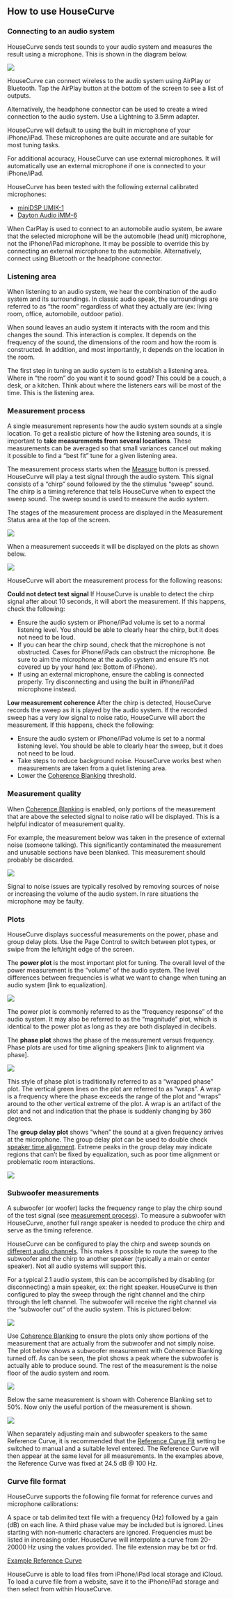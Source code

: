 ## How to use HouseCurve

### Connecting to an audio system
HouseCurve sends test sounds to your audio system and measures the result using a microphone. This is shown in the diagram below.

![](/assets/img/Connecting.png)

HouseCurve can connect wireless to the audio system using AirPlay or Bluetooth. Tap the AirPlay button at the bottom of the screen to see a list of outputs.

Alternatively, the headphone connector can be used to create a wired connection to the audio system.  Use a Lightning to 3.5mm adapter.

HouseCurve will default to using the built in microphone of your iPhone/iPad.  These microphones are quite accurate and are suitable for most tuning tasks.

For additional accuracy, HouseCurve can use external microphones.  It will automatically use an external microphone if one is connected to your iPhone/iPad.

HouseCurve has been tested with the following external calibrated microphones:

* [miniDSP UMIK-1](https://www.minidsp.com/products/acoustic-measurement/umik-1)
* [Dayton Audio iMM-6](https://www.daytonaudio.com/product/1117/imm-6-idevice-calibrated-measurement-microphone)

When CarPlay is used to connect to an automobile audio system, be aware that the selected microphone will be the automobile (head unit) microphone, not the iPhone/iPad microphone.  It may be possible to override this by connecting an external microphone to the automobile.  Alternatively, connect using Bluetooth or the headphone connector.


### Listening area
When listening to an audio system, we hear the combination of the audio system and its surroundings.  In classic audio speak, the surroundings are referred to as “the room” regardless of what they actually are (ex: living room, office, automobile, outdoor patio).

When sound leaves an audio system it interacts with the room and this changes the sound.  This interaction is complex.  It depends on the frequency of the sound, the dimensions of the room and how the room is constructed.  In addition, and most importantly, it depends on the location in the room.

The first step in tuning an audio system is to establish a listening area.  Where in “the room” do you want it to sound good?  This could be a couch, a desk, or a kitchen.  Think about where the listeners ears will be most of the time.  This is the listening area.


### Measurement process
A single measurement represents how the audio system sounds at a single location.  To get a realistic picture of how the listening area sounds, it is important to **take measurements from several locations**.  These measurements can be averaged so that small variances cancel out making it possible to find a “best fit” tune for a given listening area.

The measurement process starts when the [Measure](/MANUAL.md#measure) button is pressed.  HouseCurve will play a test signal through the audio system.  This signal consists of a “chirp” sound followed by the the stimulus “sweep” sound.  The chirp is a timing reference that tells HouseCurve when to expect the sweep sound.  The sweep sound is used to measure the audio system.

The stages of the measurement process are displayed in the Measurement Status area at the top of the screen.

![](/assets/img/Listening.png)

When a measurement succeeds it will be displayed on the plots as shown below. 

![](/assets/img/Success.png)

HouseCurve will abort the measurement process for the following reasons:

**Could not detect test signal**  If HouseCurve is unable to detect the chirp signal after about 10 seconds, it will abort the measurement.  If this happens, check the following:

* Ensure the audio system or iPhone/iPad volume is set to a normal listening level.  You should be able to clearly hear the chirp, but it does not need to be loud.
* If you can hear the chirp sound, check that the microphone is not obstructed.  Cases for iPhone/iPads can obstruct the microphone.  Be sure to aim the microphone at the audio system and ensure it’s not covered up by your hand (ex: Bottom of iPhone).
* If using an external microphone, ensure the cabling is connected properly.  Try disconnecting and using the built in iPhone/iPad microphone instead.

**Low measurement coherence**  After the chirp is detected, HouseCurve records the sweep as it is played by the audio system.  If the recorded sweep has a very low signal to noise ratio, HouseCurve will abort the measurement.  If this happens, check the following:

* Ensure the audio system or iPhone/iPad volume is set to a normal listening level.  You should be able to clearly hear the sweep, but it does not need to be loud.
* Take steps to reduce background noise.  HouseCurve works best when measurements are taken from a quiet listening area.
* Lower the [Coherence Blanking](/MANUAL.md#coherence-blanking) threshold.


### Measurement quality
When [Coherence Blanking](/MANUAL.md#coherence-blanking) is enabled, only portions of the measurement that are above the selected signal to noise ratio will be displayed.  This is a helpful indicator of measurement quality.  

For example, the measurement below was taken in the presence of external noise (someone talking).  This significantly contaminated the measurement and unusable sections have been blanked.  This measurement should probably be discarded.

![](/assets/img/LowCoherence.png)

Signal to noise issues are typically resolved by removing sources of noise or increasing the volume of the audio system.  In rare situations the microphone may be faulty.


### Plots
HouseCurve displays successful measurements on the power, phase and group delay plots.  Use the Page Control to switch between plot types, or swipe from the left/right edge of the screen.

The **power plot** is the most important plot for tuning.  The overall level of the power measurement is the “volume” of the audio system.  The level differences between frequencies is what we want to change when tuning an audio system [link to equalization].

![](/assets/img/Power.png)

The power plot is commonly referred to as the “frequency response” of the audio system.  It may also be referred to as the “magnitude” plot, which is identical to the power plot as long as they are both displayed in decibels.

The **phase plot** shows the phase of the measurement versus frequency.  Phase plots are used for time aligning speakers [link to alignment via phase].

![](/assets/img/Phase.png)

This style of phase plot is traditionally referred to as a “wrapped phase” plot.  The vertical green lines on the plot are referred to as “wraps”.  A wrap is a frequency where the phase exceeds the range of the plot and “wraps” around to the other vertical extreme of the plot.  A wrap is an artifact of the plot and not and indication that the phase is suddenly changing by 360 degrees.

The **group delay plot** shows “when” the sound at a given frequency arrives at the microphone.  The group delay plot can be used to double check [speaker time alignment](/TUNING.md#time-align-speakers).  Extreme peaks in the group delay may indicate regions that can’t be fixed by equalization, such as poor time alignment or problematic room interactions.

![](/assets/img/Delay.png)


### Subwoofer measurements
A subwoofer (or woofer) lacks the frequency range to play the chirp sound of the test signal (see [measurement process](#measurement-process)).  To measure a subwoofer with HouseCurve, another full range speaker is needed to produce the chirp and serve as the timing reference.

HouseCurve can be configured to play the chirp and sweep sounds on [different audio channels](/MANUAL.md#chirp-channel).  This makes it possible to route the sweep to the subwoofer and the chirp to another speaker (typically a main or center speaker).  Not all audio systems will support this.

For a typical 2.1 audio system, this can be accomplished by disabling (or disconnecting) a main speaker, ex: the right speaker.  HouseCurve is then configured to play the sweep through the right channel and the chirp through the left channel.  The subwoofer will receive the right channel via the “subwoofer out” of the audio system.  This is pictured below:

![](/assets/img/SubwooferSweep.png)

Use [Coherence Blanking](/MANUAL.md#coherence-blanking) to ensure the plots only show portions of the measurement that are actually from the subwoofer and not simply noise.  The plot below shows a subwoofer measurement with Coherence Blanking turned off.  As can be seen, the plot shows a peak where the subwoofer is actually able to produce sound.  The rest of the measurement is the noise floor of the audio system and room.

![](/assets/img/SubNoBlanking.png)

Below the same measurement is shown with Coherence Blanking set to 50%.  Now only the useful portion of the measurement is shown.

![](/assets/img/SubBlanking.png)

When separately adjusting main and subwoofer speakers to the same Reference Curve, it is recommended that the [Reference Curve Fit](/MANUAL.md#reference-curve-fit) setting be switched to manual and a suitable level entered.  The Reference Curve will then appear at the same level for all measurements.  In the examples above, the Reference Curve was fixed at 24.5 dB @ 100 Hz.


### Curve file format

HouseCurve supports the following file format for reference curves and microphone calibrations: 

A space or tab delimited text file with a frequency (Hz) followed by a gain (dB) on each line. A third phase value may be included but is ignored. Lines starting with non-numeric characters are ignored. Frequencies must be listed in increasing order. HouseCurve will interpolate a curve from 20-20000 Hz using the values provided. The file extension may be txt or frd.

[Example Reference Curve](/examples/curve.txt)

HouseCurve is able to load files from iPhone/iPad local storage and iCloud.  To load a curve file from a website, save it to the iPhone/iPad storage and then select from within HouseCurve.

